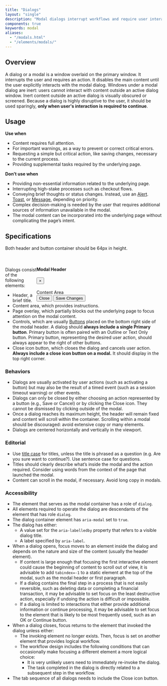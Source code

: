 ```yaml
---
title: "Dialogs"
layout: "single"
description: "Modal dialogs interrupt workflows and require user interaction."
components: true
keywords: modal
aliases:
  - "/modals.html"
  - "/elements/modals/"
---
```


## Overview

A dialog or a modal is a window overlaid on the primary window. It interrupts the user and requires an action. It disables the main content until the user explicitly interacts with the modal dialog. Windows under a modal dialog are inert: users cannot interact with content outside an active dialog window. Inert content outside an active dialog is visually obscured or screened. Because a dialog is highly disruptive to the user, it should be used sparingly, **only when user's interaction is required to continue**.

## Usage

**Use when**

- Content requires full attention.
- For important warnings, as a way to prevent or correct critical errors.
- Requesting a simple but critical action, like saving changes, necessary to the current process.
- Providing supplemental tasks required by the underlying page.

**Don’t use when**

- Providing non-essential information related to the underlying page.
- Interrupting high-stake processes such as checkout flows.
- Conveying brief thoughts or status changes. Instead, use an [Alert](/elements/alerts/). [Toast](/elements/toasts/), or [Message](/elements/messages/), depending on priority.
- Complex decision-making is needed by the user that requires additional sources of information unavailable in the modal.
- The modal content can be incorporated into the underlying page without complicating the page’s intent.

## Specifications

Both header and button container should be 64px in height.

<div class="guide-example-block my-3 bg-light pr-n5">
  <div class="guide-content-sample modal-static" style="padding-bottom: 24px;">
    <div class="modal show d-block ml-5 position-relative" tabindex="-1" role="dialog">
      <div class="modal-dialog show" role="document">
        <div class="modal-content" style="width: 80%; float: right;">
          <div class="modal-header anatomy-display-static" data-anatomy-colors="false" style="padding-top: 17px; padding-bottom: 18px;">
            <h4 class="modal-title">Modal Header</h4>
            <button
              type="button"
              class="close"
              data-dismiss="modal"
              aria-label="Close"
            >
              <span aria-hidden="true">×</span>
            </button>
          </div>
          <div class="modal-body">
            Content Area
          </div>
          <div class="modal-footer anatomy-display-static" data-anatomy-colors="false">
            <button
              type="button"
              class="btn btn-outline-dark justify-self-start"
              data-dismiss="modal"
            >
              Close
            </button>
            <button type="button" class="btn btn-primary">
              Save Changes
            </button>
          </div>
        </div>
      </div>
    </div>
  </div>
</div>

Dialogs consist of the following elements:

- Header, a brief title.
- Content area, which provides instructions.
- Page overlay, which partially blocks out the underlying page to focus attention on the modal content.
- Controls, which are usually [Buttons](/elements/buttons/) placed on the bottom right side of the modal header. A dialog should **always include a single Primary button**. Primary button is often paired with an Outline or Text Only button. Primary button, representing the desired user action, should always appear to the right of other buttons.
- Close icon button, which closes the dialog and cancels user action. **Always include a close icon button on a modal.** It should display in the top right corner.

### Behaviors

- Dialogs are usually activated by user actions (such as activating a button) but may also be the result of a timed event (such as a session timeout warning) or other events.
- Dialogs can only be closed by either choosing an action represented by a button (e.g., Save or Cancel) or by clicking the Close icon. They cannot be dismissed by clicking outside of the modal.
- Once a dialog reaches its maximum height, the header will remain fixed and content will scroll within the container. Scrolling within a modal should be discouraged: avoid extensive copy or many elements.
- Dialogs are centered horizontally and vertically in the viewport.

### Editorial

- Use [title case](/foundations/writing-style/#capitalizations) for titles, unless the title is phrased as a question (e.g. Are you sure want to continue?). Use sentence case for questions.
- Titles should clearly describe what’s inside the modal and the action required. Consider using words from the context of the page that launched the modal.
- Content can scroll in the modal, if necessary. Avoid long copy in modals.

### Accessibility

- The element that serves as the modal container has a role of `dialog`.
- All elements required to operate the dialog are descendants of the element that has role `dialog`.
- The dialog container element has `aria-modal` set to `true`.
- The dialog has either:
  - A value set for the `aria-labelledby` property that refers to a visible dialog title.
  - A label specified by `aria-label`.
- When a dialog opens, focus moves to an element inside the dialog and depends on the nature and size of the content (usually the header element).
  - If content is large enough that focusing the first interactive element could cause the beginning of content to scroll out of view, it is advisable to add `tabindex=-1` to a static element at the top of the modal, such as the modal header or first paragraph.
  - If a dialog contains the final step in a process that is not easily reversible, such as deleting data or completing a financial transaction, it may be advisable to set focus on the least destructive action, especially if undoing the action is difficult or impossible.
  - If a dialog is limited to interactions that either provide additional information or continue processing, it may be advisable to set focus to the element that is likely to be most frequently used, such as an OK or Continue button.
- When a dialog closes, focus returns to the element that invoked the dialog unless either:
  - The invoking element no longer exists. Then, focus is set on another element that provides logical workflow.
  - The workflow design includes the following conditions that can occasionally make focusing a different element a more logical choice:
    - It is very unlikely users need to immediately re-invoke the dialog.
    - The task completed in the dialog is directly related to a subsequent step in the workflow.
- The tab sequence of all dialogs needs to include the Close icon button.
